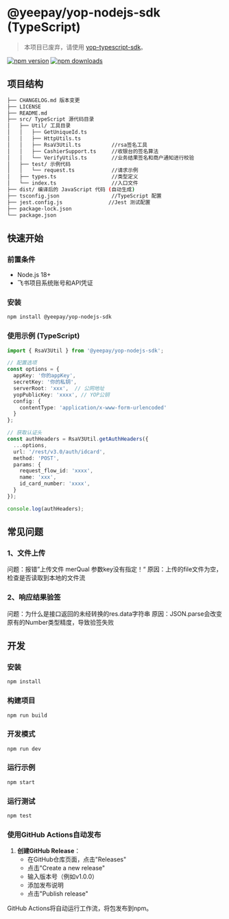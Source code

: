 # @yeepay/yop-nodejs-sdk (TypeScript)

> 本项目已废弃，请使用 [yop-typescript-sdk](https://github.com/yop-platform/yop-typescript-sdk)。

[![npm version](https://img.shields.io/npm/v/@yeepay/yop-nodejs-sdk.svg)](https://www.npmjs.com/package/@yeepay/yop-nodejs-sdk)
[![npm downloads](https://img.shields.io/npm/dm/@yeepay/yop-nodejs-sdk.svg)](https://www.npmjs.com/package/@yeepay/yop-nodejs-sdk)

## 项目结构

```bash
├── CHANGELOG.md 版本变更
├── LICENSE
├── README.md
├── src/ TypeScript 源代码目录
│   ├── Util/ 工具目录
│   │   ├── GetUniqueId.ts
│   │   ├── HttpUtils.ts
│   │   ├── RsaV3Util.ts          //rsa签名工具
│   │   ├── CashierSupport.ts     //收银台的签名算法
│   │   └── VerifyUtils.ts        //业务结果签名和商户通知进行校验
│   ├── test/ 示例代码
│   │   └── request.ts            //请求示例
│   ├── types.ts                  //类型定义
│   └── index.ts                  //入口文件
├── dist/ 编译后的 JavaScript 代码 (自动生成)
├── tsconfig.json                 //TypeScript 配置
├── jest.config.js               //Jest 测试配置
├── package-lock.json
└── package.json
```

## 快速开始

### 前置条件

- Node.js 18+
- 飞书项目系统账号和API凭证

### 安装

```bash
npm install @yeepay/yop-nodejs-sdk
```

### 使用示例 (TypeScript)

```typescript
import { RsaV3Util } from '@yeepay/yop-nodejs-sdk';

// 配置选项
const options = {
  appKey: '你的appKey',
  secretKey: '你的私钥',
  serverRoot: 'xxx',  // 公网地址
  yopPublicKey: 'xxxx', // YOP公钥
  config: {
    contentType: 'application/x-www-form-urlencoded'
  }
};

// 获取认证头
const authHeaders = RsaV3Util.getAuthHeaders({
  ...options,
  url: '/rest/v3.0/auth/idcard',
  method: 'POST',
  params: {
    request_flow_id: 'xxxx',
    name: 'xxx',
    id_card_number: 'xxxx',
  }
});

console.log(authHeaders);
```

## 常见问题

### 1、文件上传

问题：报错”上传文件 merQual 参数key没有指定！“
原因：上传的file文件为空，检查是否读取到本地的文件流

### 2、响应结果验签

问题：为什么是接口返回的未经转换的res.data字符串
原因：JSON.parse会改变原有的Number类型精度，导致验签失败

## 开发

### 安装

```bash
npm install
```

### 构建项目

```bash
npm run build
```

### 开发模式

```bash
npm run dev
```

### 运行示例

```bash
npm start
```

### 运行测试

```bash
npm test
```

### 使用GitHub Actions自动发布

1. **创建GitHub Release**：
    - 在GitHub仓库页面，点击"Releases"
    - 点击"Create a new release"
    - 输入版本号（例如v1.0.0）
    - 添加发布说明
    - 点击"Publish release"

GitHub Actions将自动运行工作流，将包发布到npm。
